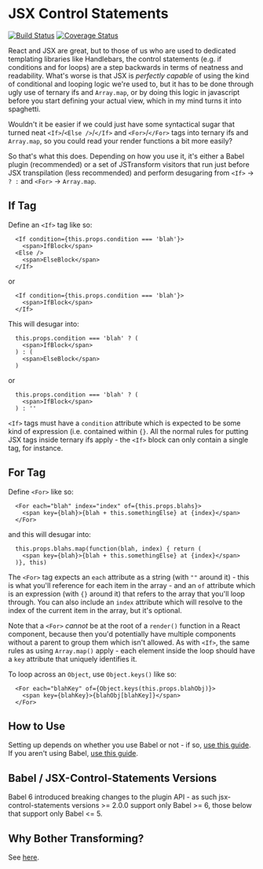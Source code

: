 # JSX Control Statements

[![Build Status](https://travis-ci.org/AlexGilleran/jsx-control-statements.svg)](https://travis-ci.org/AlexGilleran/jsx-control-statements.svg) [![Coverage Status](https://coveralls.io/repos/AlexGilleran/jsx-control-statements/badge.svg?branch=travis&service=github)](https://coveralls.io/github/AlexGilleran/jsx-control-statements?branch=travis)

React and JSX are great, but to those of us who are used to dedicated templating libraries like Handlebars, the control
statements (e.g. if conditions and for loops) are a step backwards in terms of neatness and readability. What's worse is
that JSX is _perfectly capable_ of using the kind of conditional and looping logic we're used to, but it has to be done
through ugly use of ternary ifs and `Array.map`, or by doing this logic in javascript before you start defining your
actual view, which in my mind turns it into spaghetti.

Wouldn't it be easier if we could just have some syntactical sugar that turned neat `<If>`/`<Else />`/`</If>` and
`<For>`/`</For>` tags into ternary ifs and `Array.map`, so you could read your render functions a bit more easily?

So that's what this does. Depending on how you use it, it's either a Babel plugin (recommended) or a set of
JSTransform visitors that run just before JSX transpilation (less recommended) and perform desugaring from
`<If>` -> ` ? : ` and `<For>` -> `Array.map`.

## If Tag

Define an `<If>` tag like so:

```
  <If condition={this.props.condition === 'blah'}>
    <span>IfBlock</span>
  <Else />
    <span>ElseBlock</span>
  </If>
```

or

```
  <If condition={this.props.condition === 'blah'}>
    <span>IfBlock</span>
  </If>
```

This will desugar into:

```
  this.props.condition === 'blah' ? (
    <span>IfBlock</span>
  ) : (
    <span>ElseBlock</span>
  )
```

or

```
  this.props.condition === 'blah' ? (
    <span>IfBlock</span>
  ) : ''
```

`<If>` tags must have a `condition` attribute which is expected to be some kind of expression (i.e. contained within
`{}`. All the normal rules for putting JSX tags inside ternary ifs apply - the `<If>` block can only contain a single
tag, for instance.

## For Tag

Define `<For>` like so:

```
  <For each="blah" index="index" of={this.props.blahs}>
    <span key={blah}>{blah + this.somethingElse} at {index}</span>
  </For>
```

and this will desugar into:

```
  this.props.blahs.map(function(blah, index) { return (
    <span key={blah}>{blah + this.somethingElse} at {index}</span>
  )}, this)
```

The `<For>` tag expects an `each` attribute as a string (with `""` around it) - this is what you'll reference for each
item in the array - and an `of` attribute which is an expression (with `{}` around it) that refers to the array that
you'll loop through. You can also include an `index` attribute which will resolve to the index of the current item in
the array, but it's optional.

Note that a `<For>` *cannot* be at the root of a `render()` function in a React component, because then you'd
potentially have multiple components without a parent to group them which isn't allowed. As with `<If>`, the same rules
as using `Array.map()` apply - each element inside the loop should have a `key` attribute that uniquely identifies it.

To loop across an `Object`, use `Object.keys()` like so:

```
  <For each="blahKey" of={Object.keys(this.props.blahObj)}>
    <span key={blahKey}>{blahObj[blahKey]}</span>
  </For>
```
## How to Use
Setting up depends on whether you use Babel or not - if so, [use this guide](https://github.com/AlexGilleran/jsx-control-statements/wiki/Using-With-Babel). If you aren't using Babel, [use this guide](https://github.com/AlexGilleran/jsx-control-statements/wiki/Using-with-JSTransform).

## Babel / JSX-Control-Statements Versions
Babel 6 introduced breaking changes to the plugin API - as such jsx-control-statements versions >= 2.0.0 support only Babel >= 6, those below that support only Babel <= 5.

## Why Bother Transforming?
See [here](https://github.com/AlexGilleran/jsx-control-statements/wiki/Why-Transform).
